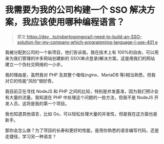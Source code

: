 # 我需要为我的公司构建一个 SSO 解决方案，我应该使用哪种编程语言？

> 原文:[https://dev . to/robertogongora/I-need-to-build-an-SSO-solution-for-my-company-which-programming-language-I-use-401 e](https://dev.to/robertogongora/i-need-to-build-an-sso-solution-for-my-company-which-programming-language-should-i-use-401e)

我被分配到公司的一个新项目，他们告诉我，我在技术上有 100%的自由，可以用来为我们管理的许多网站创建新的 SSO(单点登录)解决方案。这是用我们的网站建立一个伪社交网络的一小步。

我的理由是，虽然我对 PHP 及其整个堆栈(nginx、MariaDB 等)相当熟悉，但我对它的性能“风险”很好奇。

我目前正在寻找 NodeJS 和 PHP 之间的比较，特别是并发基准，因为我们预计会有大量的流量。我知道在 PHP 中处理这个问题的一些方法，但我不是 NodeJS 开发人员，这将是我的第一个项目。

我也知道其他语言，比如 Go，可以轻松处理大量的并发性，但是我在这方面也是新手。

那你会怎么做？为了项目的长寿和更好的性能，是用你熟悉的语言编写代码，还是走捷径，学习另一种语言？